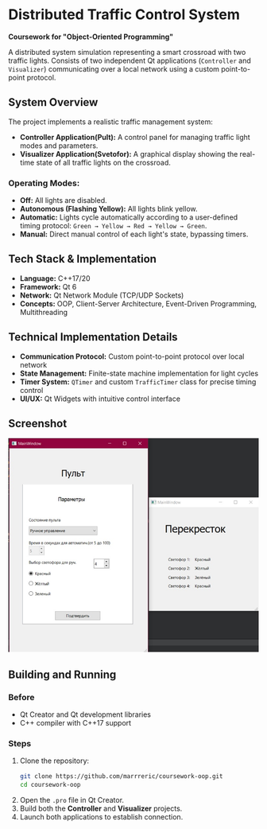 # Distributed Traffic Control System

**Coursework for "Object-Oriented Programming"**

A distributed system simulation representing a smart crossroad with two traffic lights. Consists of two independent Qt applications (`Controller` and `Visualizer`) communicating over a local network using a custom point-to-point protocol.

## System Overview

The project implements a realistic traffic management system:
*   **Controller Application(Pult):** A control panel for managing traffic light modes and parameters.
*   **Visualizer Application(Svetofor):** A graphical display showing the real-time state of all traffic lights on the crossroad.

### Operating Modes:
*   **Off:** All lights are disabled.
*   **Autonomous (Flashing Yellow):** All lights blink yellow.
*   **Automatic:** Lights cycle automatically according to a user-defined timing protocol: `Green → Yellow → Red → Yellow → Green`.
*   **Manual:** Direct manual control of each light's state, bypassing timers.

## Tech Stack & Implementation

*   **Language:** C++17/20
*   **Framework:** Qt 6
*   **Network:** Qt Network Module (TCP/UDP Sockets)
*   **Concepts:** OOP, Client-Server Architecture, Event-Driven Programming, Multithreading

## Technical Implementation Details

*   **Communication Protocol:** Custom point-to-point protocol over local network
*   **State Management:** Finite-state machine implementation for light cycles
*   **Timer System:** `QTimer` and custom `TrafficTimer` class for precise timing control
*   **UI/UX:** Qt Widgets with intuitive control interface

## Screenshot

![Screenshot](https://github.com/marrreric/coursework-oop/blob/main/OOP.jpg?raw=true)

## Building and Running

### Before
*   Qt Creator and Qt development libraries
*   C++ compiler with C++17 support

### Steps
1.  Clone the repository:
    ```bash
    git clone https://github.com/marrreric/coursework-oop.git
    cd coursework-oop
    ```
2.  Open the `.pro` file in Qt Creator.
3.  Build both the **Controller** and **Visualizer** projects.
4.  Launch both applications to establish connection.